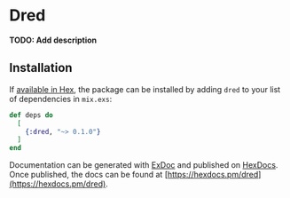 # Dred

**TODO: Add description**

## Installation

If [available in Hex](https://hex.pm/docs/publish), the package can be installed
by adding `dred` to your list of dependencies in `mix.exs`:

```elixir
def deps do
  [
    {:dred, "~> 0.1.0"}
  ]
end
```

Documentation can be generated with [ExDoc](https://github.com/elixir-lang/ex_doc)
and published on [HexDocs](https://hexdocs.pm). Once published, the docs can
be found at [https://hexdocs.pm/dred](https://hexdocs.pm/dred).

